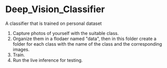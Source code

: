 # Deep_Vision_Classifier
A classifier that is trained on personal dataset

1. Capture photos of yourself with the suitable class.
2. Organize them in a flodaer named "data", then in this folder create a folder for each class with the name of the class and the corresponding images.
3. Train.
4. Run the live inference for testing.
